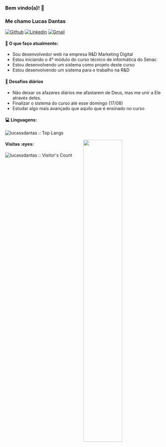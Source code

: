### Bem vindo(a)! 👋 
### Me chamo Lucas Dantas

[![Github](https://img.shields.io/badge/-Github-000?style=flat&logo=Github&logoColor=white)](https://github.com/lucassdantas)
[![Linkedin](https://img.shields.io/badge/-LinkedIn-blue?style=flat&logo=Linkedin&logoColor=white)](https://linkedin.com/in/lucas-de-sousa-dantas/)
[![Gmail](https://img.shields.io/badge/-Gmail-c14438?style=flat&logo=Gmail&logoColor=white)](mailto:lucasdesousadantas@gmail.com)

#### 🌱 O que faço atualmente: 
- Sou desenvolvedor web na empresa R&D Marketing Digital  
- Estou iniciando o 4° módulo do curso técnico de informática do Senac
- Estou desenvolvendo um sistema como projeto deste curso
- Estou desenvolvendo um sistema para o trabalho na R&D

#### :muscle: Desafios diários
- Não deixar os afazeres diários me afastarem de Deus, mas me unir a Ele através deles.
- Finalizar o sistema do curso até esse domingo (17/08)
- Estudar algo mais avançado que aquilo que é ensinado no curso

#### :computer: Linguagens:
<p align="left"><img src="https://github-readme-stats.vercel.app/api/top-langs/?username=lucassdantas&langs_count=10&theme=tokyonight&layout=compact" alt="lucassdantas :: Top Langs" /></p>

<img width="50%" align="right" src="https://github-readme-stats.vercel.app/api?username=lucassdantas&show_icons=true&hide_border=true" />

<h4 align="left">Visitas :eyes:</h4>

<p align="left"><img src="https://profile-counter.glitch.me/{lucassdantas}/count.svg" alt="lucassdantas :: Visitor's Count" /></p>

